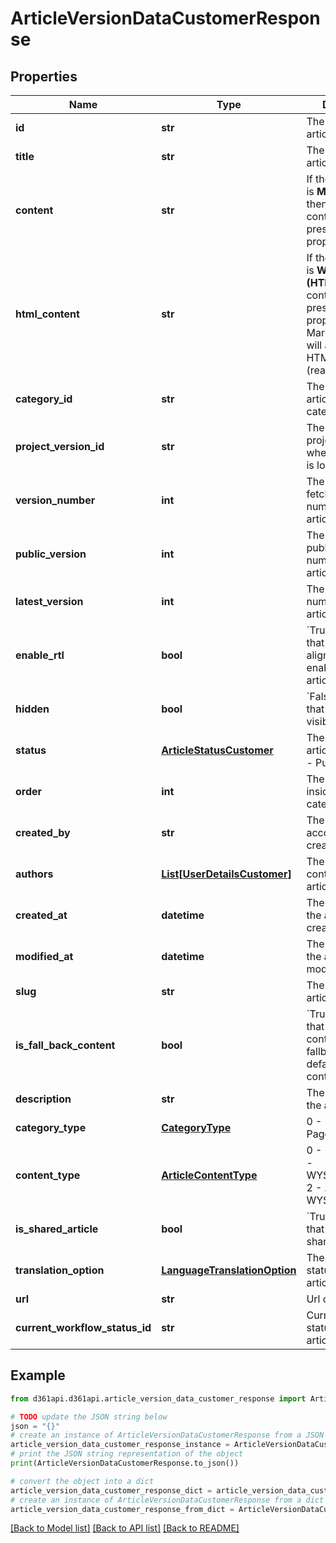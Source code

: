 # ArticleVersionDataCustomerResponse


## Properties

Name | Type | Description | Notes
------------ | ------------- | ------------- | -------------
**id** | **str** | The ID of the article | [optional] 
**title** | **str** | The title of the article | [optional] 
**content** | **str** | If the article editor is **Markdown**, then the article content will be present in this property | [optional] 
**html_content** | **str** |  If the article editor is **WYSIWYG (HTML)**, then the content will be present in this property.   **Note**: Markdown editor will also have HTML content (read-only). | [optional] 
**category_id** | **str** | The ID of the article&#39;s parent category | [optional] 
**project_version_id** | **str** | The ID of the project version where the article is located | [optional] 
**version_number** | **int** | The currently fetched version number of the article | [optional] 
**public_version** | **int** | The currently published version number of the article | [optional] 
**latest_version** | **int** | The latest version number of the article | [optional] 
**enable_rtl** | **bool** | &#x60;True&#x60; indicates that **Right to Left** alignment is enabled for the article language | [optional] 
**hidden** | **bool** | &#x60;False&#x60; indicates that the article is visible on the site | [optional] 
**status** | [**ArticleStatusCustomer**](ArticleStatusCustomer.md) | The status of the article: 0 - Draft, 3 - Published | [optional] 
**order** | **int** | The position inside the parent category | [optional] 
**created_by** | **str** | The ID of the team account who created the article | [optional] 
**authors** | [**List[UserDetailsCustomer]**](UserDetailsCustomer.md) | The list of contributors in the article | [optional] 
**created_at** | **datetime** | The date on which the article was created | [optional] 
**modified_at** | **datetime** | The date on which the article was last modified | [optional] 
**slug** | **str** | The slug of the article | [optional] 
**is_fall_back_content** | **bool** | &#x60;True&#x60; indicates that the article content is a fallback of the default language content | [optional] 
**description** | **str** | The description of the article | [optional] 
**category_type** | [**CategoryType**](CategoryType.md) | 0 - Folder, 1 - Page, 2 - Index | [optional] 
**content_type** | [**ArticleContentType**](ArticleContentType.md) | 0 - Markdown; 1 - WYSIWYG(HTML); 2 - Advanced WYSIWYG | [optional] 
**is_shared_article** | **bool** | &#x60;True&#x60; indicates that the article is shared | [optional] 
**translation_option** | [**LanguageTranslationOption**](LanguageTranslationOption.md) | The Translation status of the article | [optional] 
**url** | **str** | Url of the article | [optional] 
**current_workflow_status_id** | **str** | Current Workflow status of the article | [optional] 

## Example

```python
from d361api.d361api.article_version_data_customer_response import ArticleVersionDataCustomerResponse

# TODO update the JSON string below
json = "{}"
# create an instance of ArticleVersionDataCustomerResponse from a JSON string
article_version_data_customer_response_instance = ArticleVersionDataCustomerResponse.from_json(json)
# print the JSON string representation of the object
print(ArticleVersionDataCustomerResponse.to_json())

# convert the object into a dict
article_version_data_customer_response_dict = article_version_data_customer_response_instance.to_dict()
# create an instance of ArticleVersionDataCustomerResponse from a dict
article_version_data_customer_response_from_dict = ArticleVersionDataCustomerResponse.from_dict(article_version_data_customer_response_dict)
```
[[Back to Model list]](../README.md#documentation-for-models) [[Back to API list]](../README.md#documentation-for-api-endpoints) [[Back to README]](../README.md)


